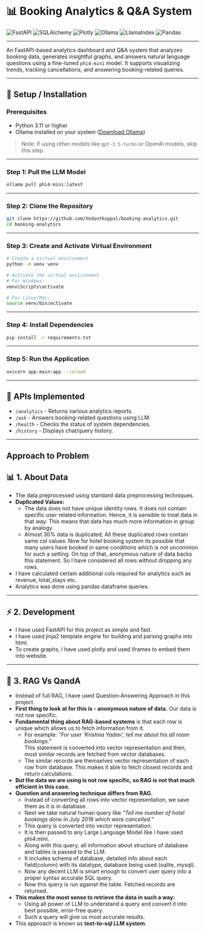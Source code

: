 
# 📊 Booking Analytics & Q&A System

![FastAPI](https://img.shields.io/badge/FastAPI-0.115.1-green?style=for-the-badge)
![SQLAlchemy](https://img.shields.io/badge/SQLAlchemy-2.0.39-orange?style=for-the-badge)
![Plotly](https://img.shields.io/badge/Plotly-6.0.1-blue?style=for-the-badge)
![Ollama](https://img.shields.io/badge/Ollama-0.4.7-red?style=for-the-badge)
![LlamaIndex](https://img.shields.io/badge/LlamaIndex-0.12.25-purple?style=for-the-badge)
![Pandas](https://img.shields.io/badge/Pandas-2.2.3-yellow?style=for-the-badge)

---

An FastAPI-based analytics dashboard and Q&A system that analyzes booking data, generates insightful graphs, and answers natural language questions using a fine-tuned `phi4-mini` model. It supports visualizing trends, tracking cancellations, and answering booking-related queries.

---

## 🚀 Setup / Installation

### Prerequisites
- Python 3.11 or higher
- Ollama installed on your system ([Download Ollama](https://ollama.com/download))
> Note: If using other models like `gpt-3.5-turbo` or OpenAI models, skip this step.
---

### Step 1: Pull the LLM Model
```bash
ollama pull phi4-mini:latest
```

---

### Step 2: Clone the Repository
```bash
git clone https://github.com/Vedantkoppal/booking-analytics.git
cd booking-analytics
```

---

### Step 3: Create and Activate Virtual Environment
```bash
# Create a virtual environment
python -m venv venv

# Activate the virtual environment
# For Windows:
venv\Scripts\activate

# For Linux/Mac:
source venv/bin/activate
```

---

### Step 4: Install Dependencies
```bash
pip install -r requirements.txt
```

---

### Step 5: Run the Application
```bash
uvicorn app.main:app --reload
```
---
## 🚀 **APIs Implemented**

- `/analytics` - Returns various analytics reports.
- `/ask` - Answers booking-related questions using LLM.
- `/health` - Checks the status of system dependencies.
- `/history` - Displays chat/query history.
---
## Approach to Problem

## 📊 1. About Data
- The data preprocessed using standard data preprocessing techniques.
- **Duplicated Values:**
    - The data does not have unique identity rows. It does not contain specific user related information. Hence, it is sensible to treat data in that way. This means that data has much more information in group by analogy.
    - Almost 30% data is duplicated; All these duplicated rows contain same col values. Now for hotel booking system its possible that many users have booked in same conditions which is not uncommon for such a setting. On top of that, anonymous nature of data backs this statement. So I have considered all rows without dropping any rows.
- I have calculated certain additional cols required for analytics such as revenue, total_stays etc.
- Analytics was done using pandas dataframe queries.

---

## ⚡️ 2. Development
- I have used FastAPI for this project as simple and fast.
- I have used jinja2 template engine for building and parsing graphs into html.
- To create graphs, I have used plotly and used iframes to embed them into website.

---

## 🤖 3. RAG Vs QandA
- Instead of full RAG, I have used Question-Answering Approach in this project.
- **First thing to look at for this is - anonymous nature of data.** Our data is not row specific.
- **Fundamental thing about RAG-based systems** is that each row is unique which allows us to fetch information from it.  
    - For example: _"For user 'Krishna Yadav', tell me about his all room bookings."_  
      This statement is converted into vector representation and then, most similar records are fetched from vector databases.
    - The similar records are themselves vector representation of each row from database. This makes it able to fetch closest records and return calculations.
- **But the data we are using is not row specific, so RAG is not that much efficient in this case.**
- **Question and answering technique differs from RAG.**
    - Instead of converting all rows into vector representation, we save them as it is in database.
    - Next we take natural human query like _"Tell me number of hotel bookings done in July 2016 which were cancelled."_  
    - This query is converted into vector representation.
    - It is then passed to any Large Language Model like I have used phi4:mini.
    - Along with this query, all information about structure of database and tables is passed to the LLM.
    - It includes schema of database, detailed info about each field(column) with its datatype, database being used (sqlite, mysql).
    - Now any decent LLM is smart enough to convert user query into a proper syntax accurate SQL query.
    - Now this query is run against the table. Fetched records are returned.
- **This makes the most sense to retrieve the data in such a way:**
    - Using all power of LLM to understand a query and convert it into best possible, error-free query.
    - Such a query will give us most accurate results.
- This approach is known as **text-to-sql LLM system**.

